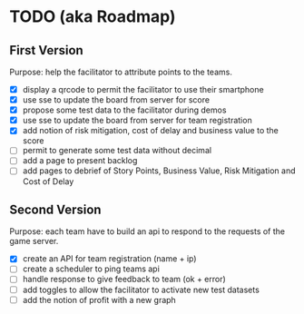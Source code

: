 # TODO (aka Roadmap)

## First Version

Purpose: help the facilitator to attribute points to the teams.

- [x] display a qrcode to permit the facilitator to use their smartphone
- [x] use sse to update the board from server for score
- [x] propose some test data to the facilitator during demos
- [x] use sse to update the board from server for team registration
- [x] add notion of risk mitigation, cost of delay and business value to the score
- [ ] permit to generate some test data without decimal
- [ ] add a page to present backlog
- [ ] add pages to debrief of Story Points, Business Value, Risk Mitigation and Cost of Delay

## Second Version

Purpose: each team have to build an api to respond to the requests of the game server.

- [x] create an API for team registration (name + ip)
- [ ] create a scheduler to ping teams api
- [ ] handle response to give feedback to team (ok + error)
- [ ] add toggles to allow the facilitator to activate new test datasets
- [ ] add the notion of profit with a new graph